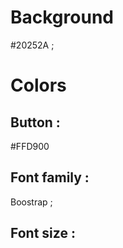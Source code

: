 # Background 
#20252A ; 

# Colors 
## Button : 
#FFD900 


## Font family : 
Boostrap ;

## Font size : 

